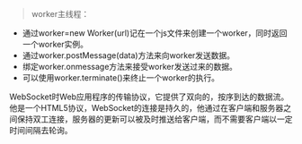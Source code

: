 > worker主线程：

- 通过worker=new Worker(url)记在一个js文件来创建一个worker，同时返回一个worker实例。
- 通过worker.postMessage(data)方法来向worker发送数据。
- 绑定worker.onmessage方法来接受worker发送过来的数据。
- 可以使用worker.terminate()来终止一个worker的执行。

WebSocket时Web应用程序的传输协议，它提供了双向的，按序到达的数据流。他是一个HTML5协议，WebSocket的连接是持久的，他通过在客户端和服务器之间保持双工连接，服务器的更新可以被及时推送给客户端，而不需要客户端以一定时间间隔去轮询。